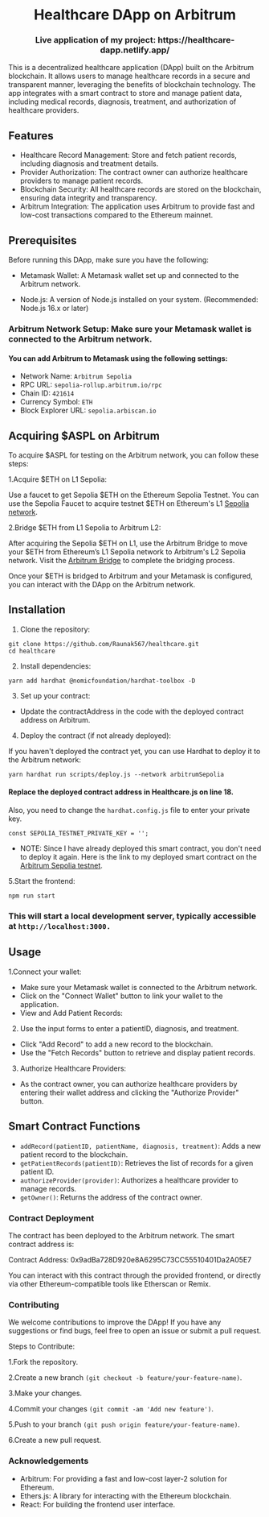 <h1 align="center"> Healthcare DApp on Arbitrum </h1>

<h3 align="center"> Live application of my project: https://healthcare-dapp.netlify.app/ </h3>

This is a decentralized healthcare application (DApp) built on the Arbitrum blockchain. It allows users to manage healthcare records in a secure and transparent manner, leveraging the benefits of blockchain technology. The app integrates with a smart contract to store and manage patient data, including medical records, diagnosis, treatment, and authorization of healthcare providers.

## Features

* Healthcare Record Management: Store and fetch patient records, including diagnosis and treatment details.
* Provider Authorization: The contract owner can authorize healthcare providers to manage patient records.
* Blockchain Security: All healthcare records are stored on the blockchain, ensuring data integrity and transparency.
* Arbitrum Integration: The application uses Arbitrum to provide fast and low-cost transactions compared to the Ethereum mainnet.

## Prerequisites

Before running this DApp, make sure you have the following:

* Metamask Wallet: A Metamask wallet set up and connected to the Arbitrum network.

* Node.js: A version of Node.js installed on your system. (Recommended: Node.js 16.x or later)

### Arbitrum Network Setup: Make sure your Metamask wallet is connected to the Arbitrum network. 
#### You can add Arbitrum to Metamask using the following settings:
* Network Name: ```Arbitrum Sepolia```
* RPC URL: ```sepolia-rollup.arbitrum.io/rpc```
* Chain ID: ```421614```
* Currency Symbol: ```ETH```
* Block Explorer URL: ```sepolia.arbiscan.io```

## Acquiring $ASPL on Arbitrum
To acquire $ASPL for testing on the Arbitrum network, you can follow these steps:

1.Acquire $ETH on L1 Sepolia:

Use a faucet to get Sepolia $ETH on the Ethereum Sepolia Testnet. You can use the Sepolia Faucet to acquire testnet $ETH on Ethereum's L1 [Sepolia network](https://cloud.google.com/application/web3/faucet/ethereum/sepolia).

2.Bridge $ETH from L1 Sepolia to Arbitrum L2:

After acquiring the Sepolia $ETH on L1, use the Arbitrum Bridge to move your $ETH from Ethereum’s L1 Sepolia network to Arbitrum's L2 Sepolia network.
Visit the [Arbitrum Bridge](https://bridge.arbitrum.io/) to complete the bridging process.

Once your $ETH is bridged to Arbitrum and your Metamask is configured, you can interact with the DApp on the Arbitrum network.

## Installation
1. Clone the repository:
```
git clone https://github.com/Raunak567/healthcare.git
cd healthcare
```
2. Install dependencies:
```
yarn add hardhat @nomicfoundation/hardhat-toolbox -D
```
3. Set up your contract:

* Update the contractAddress in the code with the deployed contract address on Arbitrum.

4. Deploy the contract (if not already deployed):

If you haven't deployed the contract yet, you can use Hardhat to deploy it to the Arbitrum network:
```
yarn hardhat run scripts/deploy.js --network arbitrumSepolia
```
#### Replace the deployed contract address in Healthcare.js on line 18.

Also, you need to change the ```hardhat.config.js``` file to enter your private key.
```
const SEPOLIA_TESTNET_PRIVATE_KEY = '';
```

* NOTE: Since I have already deployed this smart contract, you don't need to deploy it again. Here is the link to my deployed smart contract on the [Arbitrum Sepolia testnet](https://sepolia.arbiscan.io/address/0x9adBa728D920e8A6295C73CC55510401Da2A05E7).

5.Start the frontend:
```
npm run start
```
### This will start a local development server, typically accessible at ```http://localhost:3000.```

## Usage

1.Connect your wallet:

* Make sure your Metamask wallet is connected to the Arbitrum network.
* Click on the "Connect Wallet" button to link your wallet to the application.
* View and Add Patient Records:

2. Use the input forms to enter a patientID, diagnosis, and treatment.
* Click "Add Record" to add a new record to the blockchain.
* Use the "Fetch Records" button to retrieve and display patient records.

3. Authorize Healthcare Providers:

* As the contract owner, you can authorize healthcare providers by entering their wallet address and clicking the "Authorize Provider" button.
## Smart Contract Functions
* ```addRecord(patientID, patientName, diagnosis, treatment)```: Adds a new patient record to the blockchain.
* ```getPatientRecords(patientID)```: Retrieves the list of records for a given patient ID.
* ```authorizeProvider(provider)```: Authorizes a healthcare provider to manage records.
* ```getOwner()```: Returns the address of the contract owner.

### Contract Deployment
The contract has been deployed to the Arbitrum network. The smart contract address is:

Contract Address: 0x9adBa728D920e8A6295C73CC55510401Da2A05E7

You can interact with this contract through the provided frontend, or directly via other Ethereum-compatible tools like Etherscan or Remix.

### Contributing
We welcome contributions to improve the DApp! If you have any suggestions or find bugs, feel free to open an issue or submit a pull request.

Steps to Contribute:

1.Fork the repository.

2.Create a new branch ```(git checkout -b feature/your-feature-name)```.

3.Make your changes.

4.Commit your changes ```(git commit -am 'Add new feature')```.

5.Push to your branch ```(git push origin feature/your-feature-name)```.

6.Create a new pull request.

### Acknowledgements
* Arbitrum: For providing a fast and low-cost layer-2 solution for Ethereum.
* Ethers.js: A library for interacting with the Ethereum blockchain.
* React: For building the frontend user interface.
